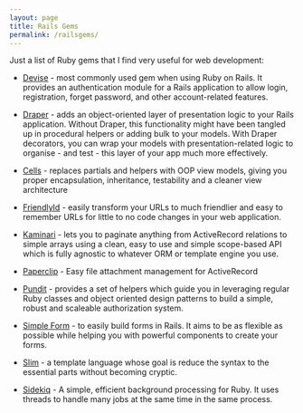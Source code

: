 ```yaml
---
layout: page
title: Rails Gems
permalink: /railsgems/
---
```


Just a list of Ruby gems that I find very useful for web development:

* [Devise](https://rubygems.org/gems/devise) - most commonly used gem when using Ruby on Rails. It provides an authentication module for a Rails application to allow login, registration, forget password, and other account-related features.

* [Draper](https://github.com/drapergem/draper) - adds an object-oriented layer of presentation logic to your Rails application. Without Draper, this functionality might have been tangled up in procedural helpers or adding bulk to your models. With Draper decorators, you can wrap your models with presentation-related logic to organise - and test - this layer of your app much more effectively.

* [Cells](https://rubygems.org/gems/cells) - replaces partials and helpers with OOP view models, giving you proper encapsulation, inheritance, testability and a cleaner view architecture

* [FriendlyId](https://rubygems.org/gems/friendly_id) - easily transform your URLs to much friendlier and easy to remember URLs for little to no code changes in your web application.

* [Kaminari](https://rubygems.org/gems/kaminari) -  lets you to paginate anything from ActiveRecord relations to simple arrays using a clean, easy to use and simple scope-based API which is fully agnostic to whatever ORM or template engine you use.

* [Paperclip](https://rubygems.org/gems/paperclip) - Easy file attachment management for ActiveRecord

* [Pundit](https://rubygems.org/gems/pundit) - provides a set of helpers which guide you in leveraging regular Ruby classes and object oriented design patterns to build a simple, robust and scaleable authorization system.

* [Simple Form](https://rubygems.org/gems/simple_form) - to easily build forms in Rails. It aims to be as flexible as possible while helping you with powerful components to create your forms.

* [Slim](https://rubygems.org/gems/slim) - a template language whose goal is reduce the syntax to the essential parts without becoming cryptic.

* [Sidekiq](https://rubygems.org/gems/sidekiq) - A simple, efficient background processing for Ruby. It uses threads to handle many jobs at the same time in the same process.
